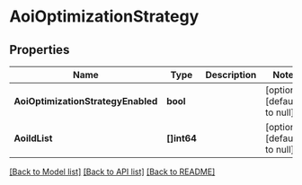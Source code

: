 # AoiOptimizationStrategy

## Properties
Name | Type | Description | Notes
------------ | ------------- | ------------- | -------------
**AoiOptimizationStrategyEnabled** | **bool** |  | [optional] [default to null]
**AoiIdList** | **[]int64** |  | [optional] [default to null]

[[Back to Model list]](../README.md#documentation-for-models) [[Back to API list]](../README.md#documentation-for-api-endpoints) [[Back to README]](../README.md)


